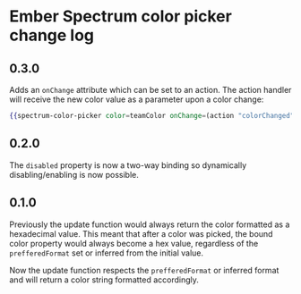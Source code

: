 # Ember Spectrum color picker change log

## 0.3.0

Adds an `onChange` attribute which can be set to an action. The action handler will receive the new color value as
a parameter upon a color change:

``` handlebars
{{spectrum-color-picker color=teamColor onChange=(action "colorChanged")}}
```

## 0.2.0

The `disabled` property is now a two-way binding so dynamically disabling/enabling is now possible.

## 0.1.0

Previously the update function would always return the color formatted as a hexadecimal value. This meant that after
a color was picked, the bound color property would always become a hex value, regardless of the `prefferedFormat` set
or inferred from the initial value.

Now the update function respects the `prefferedFormat` or inferred format and will return a color string formatted
accordingly.
